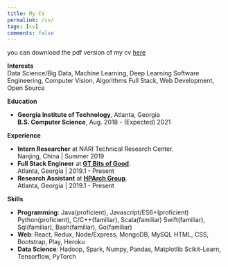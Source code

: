 ```yaml
---
title: My CV
permalink: /cv/
tags: [cv]
comments: false
---
```

you can download the pdf version of my cv [here](https://github.com/BennyWnj/Job-related/blob/master/Bingyao%20Wang%20Resume.pdf) <br/>

**Interests** <br/>
Data Science/Big Data, Machine Learning, Deep Learning
Software Engineering, Computer Vision, Algorithms 
Full Stack, Web Development, Open Source

**Education**
* **Georgia Institute of Technology**, Atlanta, Georgia <br/>
  **B.S. Computer Science**,  Aug. 2018 - (Expected) 2021

**Experience**
* **Intern Researcher** at NARI Technical Research Center. <br/>
    Nanjing, China | Summer 2019
* **Full Stack Engineer** at [**GT Bits of Good**](https://bitsofgood.org/). <br/>
    Atlanta, Georgia | 2019.1 - Present
* **Research Assistant** at [**HPArch Group**](http://comparch.gatech.edu/hparch/index.html). <br/>
    Atlanta, Georgia | 2019.1 - Present<br/>

**Skills**
* **Programming**: Java(proficient), Javascript/ES6+(proficient) 
    Python(proficient), C/C++(familiar), Scala(familiar)
    Swift(familiar), Sql(familiar), Bash(familiar), Go(familiar)
* **Web**: React, Redux, Node/Express, MongoDB, MySQL
    HTML, CSS, Bootstrap, Play, Heroku
* **Data Science**: Hadoop, Spark, Numpy, Pandas, Matplotlib 
    Scikit-Learn, Tensorflow, PyTorch


    
    
